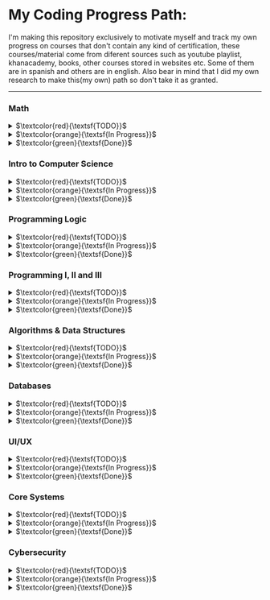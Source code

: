 # My Coding Progress Path:

I'm making this repository exclusively to motivate myself and track my own progress on courses that don't contain any kind of certification, these courses/material come from diferent sources such as youtube playlist, khanacademy, books, other courses stored in websites etc. Some of them are in spanish and others are in english. Also bear in mind that I did my own research to make this(my own) path so don't take it as granted. 

---
### Math

<details>

<summary>$\textcolor{red}{\textsf{TODO}}$</summary>

- Video Courses
    - **Mastering the Fundamentals of Mathematics - James A. Sellers (TGC)**
    - **Algebra I - James A. Sellers (TGC)**
    - **Algebra II - James A. Sellers (TGC)**
    - **Discrete Mathematics - Arthur T. Benjamin (TGC)**
    - **MathTutor**
        - **Basic Math**
        - **Algebra, Geometry, Trigonometry**

- Youtube Playlists
    - **Essence of linear algebra - 3Blue1Brown**
    - **Matemáticas Discretas - ESCOM**

- Website Courses
    - **Khan Academy - All Basic Math(Spanish)**

</details>

<details>

<summary>$\textcolor{orange}{\textsf{In Progress}}$</summary>

 - [x] Task 1

</details>

<details>

<summary>$\textcolor{green}{\textsf{Done}}$</summary>

- [x] Task 1

</details>

### Intro to Computer Science

<details>

<summary>$\textcolor{red}{\textsf{TODO}}$</summary>

- Youtube Playlists
    - **PBS Crash Course - Computer Science**

- Website Courses
    - **Khan Academy - AP Computer Science Principles (Spanish)**

</details>

<details>

<summary>$\textcolor{orange}{\textsf{In Progress}}$</summary>

 - [x] Task 1

</details>

<details>

<summary>$\textcolor{green}{\textsf{Done}}$</summary>

- [x] Task 1

</details>


### Programming Logic

<details>

<summary>$\textcolor{red}{\textsf{TODO}}$</summary>

- Video Courses
    - **TodoCode**
    - **Maxiprograma**

- Books
    - **Metodología de la Programación**

</details>

<details>

<summary>$\textcolor{orange}{\textsf{In Progress}}$</summary>

 - [x] Task 1

</details>

<details>

<summary>$\textcolor{green}{\textsf{Done}}$</summary>

- [x] Task 1

</details>

### Programming I, II and III

<details>

<summary>$\textcolor{red}{\textsf{TODO}}$</summary>

- Youtube Playlists
    - 

- Website Courses
    - **Learncs online|CS124(Java) - UIUC**

- Books
    - **Think Like a Programmer -  V. Anton Spraul**
    - **Building Java Programs 5th Edition | Along with their website - Stuart Reges**

</details>

<details>

<summary>$\textcolor{orange}{\textsf{In Progress}}$</summary>

 - [x] Task 1

</details>

<details>

<summary>$\textcolor{green}{\textsf{Done}}$</summary>

- [x] Task 1

</details>

### Algorithms & Data Structures

<details>

<summary>$\textcolor{red}{\textsf{TODO}}$</summary>

- Video Courses
    - **Introduction To Algorithms 6.006 Spring 2020 - MIT**

- Youtube Playlists
    - **Data Structures and Algorithms - Bro code**

- Books
    - **Algorithms - Panos Louridas**
    - **Grokking Algorithms - Aditiya Bhargava**
    - **A Common-Sense Guide to Data Structures and Algorithms - Jay Wengrow**

</details>

<details>

<summary>$\textcolor{orange}{\textsf{In Progress}}$</summary>

 - [x] Task 1

</details>

<details>

<summary>$\textcolor{green}{\textsf{Done}}$</summary>

- [x] Task 1

</details>

### Databases

<details>

<summary>$\textcolor{red}{\textsf{TODO}}$</summary>

- Website Courses
    - **Tutorialesya (Spanish)**
        - **MySQL**
        - **SQL Server**
        - **PostgreSQL**
    - **SQLBolt**
    - **Mode SQL**
    - **SQLZoo**
    - **sqlitetutorial.net**
    - **Learn SQL In 30 Days - Datalemur**

- Youtube Playlists
    - ~~**MySQL tutorial for beginners**~~


</details>

<details>

<summary>$\textcolor{orange}{\textsf{In Progress}}$</summary>

 - [x] Task 1

</details>

<details>

<summary>$\textcolor{green}{\textsf{Done}}$</summary>

- [X] **MySQL tutorial for beginners**

</details>

### UI/UX
<details>

<summary>$\textcolor{red}{\textsf{TODO}}$</summary>

- Video Courses
    - **Human Behavorial Biology - Robert Sapolsky By Stanford**

- Books
    - **Habitos Minimos - James Clear**
    - **Habitos minimos - B.J. Fogg(Spanish)**
    - **Enganchado - Nir Eyal(Spanish)**

</details>

<details>

<summary>$\textcolor{orange}{\textsf{In Progress}}$</summary>

 - [x] Task 1

</details>

<details>

<summary>$\textcolor{green}{\textsf{Done}}$</summary>

- [x] Task 1

</details>

### Core Systems

<details>

<summary>$\textcolor{red}{\textsf{TODO}}$</summary>

- Youtube Playlists
    - 

- Website Courses
    -

- Books
    - **Code: The Hidden Language of Computer Hardware and Software - Charles Petzold**
    - **But How Do It Know? - The Basic Principles of Computers for Everyone -  J Clark Scott**
    - **How Computers Really Work -  Matthew Justice**
    - **The Elements of Computing Systems -  Noam Nisan**

</details>

<details>

<summary>$\textcolor{orange}{\textsf{In Progress}}$</summary>

 - [x] Task 1

</details>

<details>

<summary>$\textcolor{green}{\textsf{Done}}$</summary>

- [x] Task 1

</details>

### Cybersecurity

<details>

<summary>$\textcolor{red}{\textsf{TODO}}$</summary>

- Video Course
    - **Comptia A+ 1 and 2**
    - **Comptia Network+**
    - **Security+**
    - **CySA+**


</details>

<details>

<summary>$\textcolor{orange}{\textsf{In Progress}}$</summary>

 - [x] Task 1

</details>

<details>

<summary>$\textcolor{green}{\textsf{Done}}$</summary>

- [x] Task 1

</details>